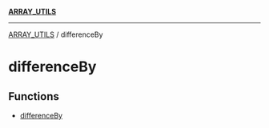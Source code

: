 [**ARRAY_UTILS**](../README.md)

***

[ARRAY_UTILS](../README.md) / differenceBy

# differenceBy

## Functions

- [differenceBy](functions/differenceBy.md)
